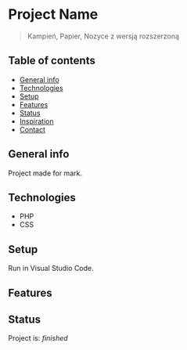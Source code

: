 # Project Name
> Kampień, Papier, Nozyce z wersją rozszerzoną

## Table of contents
* [General info](#general-info)
* [Technologies](#technologies)
* [Setup](#setup)
* [Features](#features)
* [Status](#status)
* [Inspiration](#inspiration)
* [Contact](#contact)

## General info
Project made for mark.

## Technologies
* PHP
* CSS

## Setup
Run in Visual Studio Code.


## Features

## Status
Project is: _finished_
